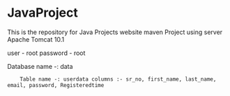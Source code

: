 # JavaProject
This is the repository for Java Projects
website maven Project using server Apache Tomcat 10.1

user - root
      password - root


Database name -: data


        Table name -: userdata columns :- sr_no, first_name, last_name, email, password, Registeredtime
